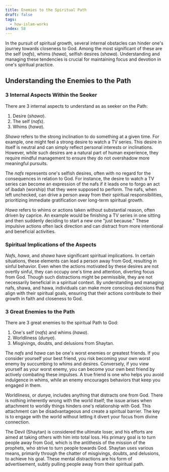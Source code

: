 ```yaml
---
title: Enemies to the Spiritual Path
draft: false
tags:
  - how-islam-works
index: 58
---
```

In the pursuit of spiritual growth, several internal obstacles can hinder one's journey towards closeness to God. Among the most significant of these are the self (*nafs*), whims (*hawa*), selfish desires (*shawa*). Understanding and managing these tendencies is crucial for maintaining focus and devotion in one's spiritual practice.
## Understanding the Enemies to the Path

### 3 Internal Aspects Within the Seeker

There are 3 internal aspects to understand as as seeker on the Path:
1. Desire (*shawa*).
2. The self (*nafs*).
3. Whims (*hawa*).

*Shawa* refers to the strong inclination to do something at a given time. For example, one might feel a strong desire to watch a TV series. This desire in itself is neutral and can simply reflect personal interests or inclinations. However, while such desires are a natural part of human experience, they require mindful management to ensure they do not overshadow more meaningful pursuits.

The *nafs* represents one's selfish desires, often with no regard for the consequences in relation to God. For instance, the desire to watch a TV series can become an expression of the nafs if it leads one to forgo an act of ibadah (worship) that they were supposed to perform. The nafs, when left unchecked, can drive a person away from their spiritual responsibilities, prioritizing immediate gratification over long-term spiritual growth.

*Hawa* refers to whims or actions taken without substantial reason, often driven by caprice. An example would be finishing a TV series in one sitting and then suddenly deciding to start a new one "just because." These impulsive actions often lack direction and can distract from more intentional and beneficial activities. 

### Spiritual Implications of the Aspects

*Nafs*, *hawa*, and *shawa* have significant spiritual implications. In certain situations, these elements can lead a person away from God, resulting in sinful behavior. Even when the actions motivated by these desires are not overtly sinful, they can occupy one's time and attention, diverting focus from God. Though such distractions might be permissible, they are not necessarily beneficial in a spiritual context. By understanding and managing nafs, shawa, and hawa, individuals can make more conscious decisions that align with their spiritual goals, ensuring that their actions contribute to their growth in faith and closeness to God.

### 3 Great Enemies to the Path 

There are 3 great enemies to the spiritual Path to God:
1. One's self (*nafs*) and whims (*hawa*).
2. Worldliness (*dunya*).
3. Misgivings, doubts, and delusions from Shaytan.

The *nafs* and *hawa* can be one's worst enemies or greatest friends. If you consider yourself your best friend, you risk becoming your own worst enemy by succumbing to whims and desires. Conversely, if you view yourself as your worst enemy, you can become your own best friend by actively combating these impulses. A true friend is one who helps you avoid indulgence in whims, while an enemy encourages behaviors that keep you engaged in them.

Worldliness, or *dunya*, includes anything that distracts one from God. There is nothing inherently wrong with the world itself; the issue arises when attachment to worldly things hinders one's relationship with God. This attachment can be disadvantageous and create a spiritual barrier. The key is to engage with the world without letting it divert your focus from divine connection.

The Devil (Shaytan) is considered the ultimate loser, and his efforts are aimed at taking others with him into total loss. His primary goal is to turn people away from God, which is the antithesis of the mission of the prophets, who strive to turn people towards God. Shaytan uses various means, primarily through the chatter of misgivings, doubts, and delusions, to achieve his goal. These mental distractions are his form of advertisement, subtly pulling people away from their spiritual path.